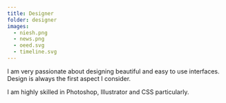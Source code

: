 ```yaml
---
title: Designer
folder: designer
images: 
  - niesh.png
  - news.png
  - oeed.svg
  - timeline.svg
---
```


I am very passionate about designing beautiful and easy to use interfaces. Design is always the first aspect I consider.

I am highly skilled in Photoshop, Illustrator and CSS particularly.